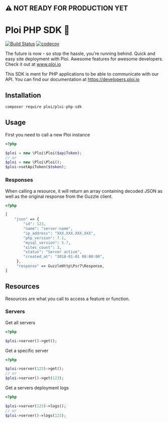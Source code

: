 ## :warning: NOT READY FOR PRODUCTION YET

# Ploi PHP SDK :rocket:

[![Build Status](https://travis-ci.org/ploi-deploy/ploi-php-sdk.svg?branch=master)](https://travis-ci.org/ploi-deploy/ploi-php-sdk)
[![codecov](https://codecov.io/gh/ploi-deploy/ploi-php-sdk/branch/master/graph/badge.svg)](https://codecov.io/gh/ploi-deploy/ploi-php-sdk)

The future is now - so stop the hassle, you’re running behind. Quick and easy site deployment with Ploi. Awesome features for awesome developers. Check it out at www.ploi.io

This SDK is ment for PHP applications to be able to communicate with our API.
You can find our documentation at https://developers.ploi.io

## Installation

```bash
composer require ploi/ploi-php-sdk
```

## Usage

First you need to call a new Ploi instance

```php
<?php

$ploi = new \Ploi\Ploi($apiToken);
// or
$ploi = new \Ploi\Ploi();
$ploi->setApiToken($token);
```

### Responses
When calling a resource, it will return an array containing decoded JSON as well as the original response from the Guzzle client.

```php
<?php

[
    "json" => {
        "id": 123,
        "name": "server-name",
        "ip_address": "XXX.XXX.XXX.XXX",
        "php_version": 7.1,
        "mysql_version": 5.7,
        "sites_count": 3,
        "status": "Server active",
        "created_at": "2018-01-01 08:00:00",
     },
     "response" => GuzzleHttp\Psr7\Response,
]
```

## Resources

Resources are what you call to access a feature or function. 

### Servers

Get all servers

```php
<?php

$ploi->server()->get();
```

Get a specific server

```php
<?php

$ploi->server(123)->get();
// or
$ploi->server()->get(123);
```

Get a servers deployment logs

```php
<?php

$ploi->server(123)->logs();
// or
$ploi->server()->logs(123);
```
